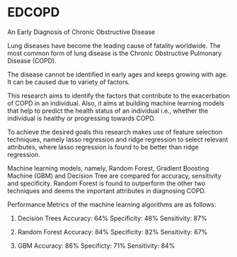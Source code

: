 # EDCOPD
An Early Diagnosis of Chronic Obstructive Disease

Lung diseases have become the leading cause of fatality worldwide. The most common form of lung disease
is the Chronic Obstructive Pulmonary Disease (COPD). 

The disease cannot be identified in early ages and keeps growing with age. It can be caused due to variety of factors. 

This research aims to identify the factors that contribute to the exacerbation of COPD in an individual. Also, it aims at building machine
learning models that help to predict the health status of an individual i.e., whether the individual is healthy or progressing towards COPD. 

To achieve the desired goals this research makes use of feature selection techniques, namely lasso regression and ridge regression to select relevant attributes, where lasso 
regression is found to be better than ridge regression. 

Machine learning models, namely, Random Forest, Gradient Boosting Machine (GBM) and Decision Tree are compared for accuracy, sensitivity and specificity.
Random Forest is found to outperform the other two techniques and deems the important attributes in diagnosing COPD.

Performance Metrics of the machine learning algorithms are as follows:
1. Decision Trees
Accuracy: 64%    Specificity: 48%    Sensitivity: 87%

2. Random Forest
Accuracy: 84%    Specificity: 82%    Sensitivity: 87%

3. GBM
Accuracy: 86%    Specificty: 71%     Sensitivity: 84%
